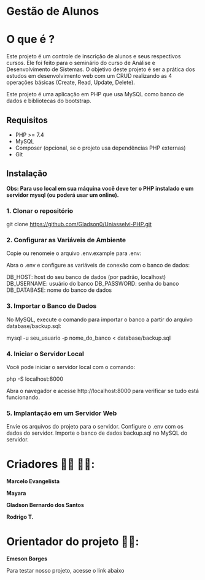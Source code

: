 # Gestão de Alunos

# O que é ?

Este projeto é um controle de inscrição de alunos e seus respectivos cursos.
Ele foi feito para o seminário do curso de Análise e Desenvolvimento de Sistemas.
O objetivo deste projeto é ser a prática dos estudos em desenvolvimento web com um CRUD realizando as 4 operações básicas (Create, Read, Update, Delete).

Este projeto é uma aplicação em PHP que usa MySQL como banco de dados e bibliotecas do bootstrap.

## Requisitos

- PHP >= 7.4
- MySQL
- Composer (opcional, se o projeto usa dependências PHP externas)
- Git

## Instalação

**Obs: Para uso local em sua máquina você deve ter o PHP instalado e um servidor mysql (ou poderá usar um online).**

### 1. Clonar o repositório

git clone https://github.com/Gladson0/Uniasselvi-PHP.git

### 2. Configurar as Variáveis de Ambiente

Copie ou renomeie o arquivo .env.example para .env:

Abra o .env e configure as variáveis de conexão com o banco de dados:

DB_HOST: host do seu banco de dados (por padrão, localhost)
DB_USERNAME: usuário do banco
DB_PASSWORD: senha do banco
DB_DATABASE: nome do banco de dados

### 3. Importar o Banco de Dados

No MySQL, execute o comando para importar o banco a partir do arquivo database/backup.sql:

mysql -u seu_usuario -p nome_do_banco < database/backup.sql

### 4. Iniciar o Servidor Local

Você pode iniciar o servidor local com o comando:

php -S localhost:8000

Abra o navegador e acesse http://localhost:8000 para verificar se tudo está funcionando.

### 5. Implantação em um Servidor Web

Envie os arquivos do projeto para o servidor.
Configure o .env com os dados do servidor.
Importe o banco de dados backup.sql no MySQL do servidor.

# Criadores 👨‍💻 👩‍💻:

**Marcelo Evangelista**

**Mayara**

**Gladson Bernardo dos Santos**

**Rodrigo T.**


# Orientador do projeto 👨‍🏫:

**Emeson Borges**

Para testar nosso projeto, acesse o link abaixo

